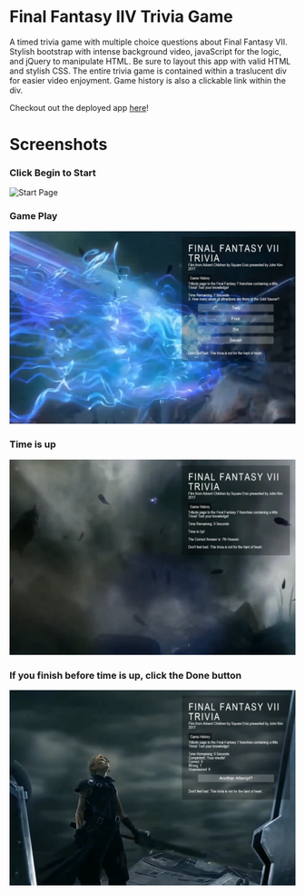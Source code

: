 # Final Fantasy IIV Trivia Game
A timed trivia game with multiple choice questions about Final Fantasy VII. Stylish bootstrap with intense background video, javaScript for the logic, and jQuery to manipulate HTML. Be sure to layout this app with valid HTML and stylish CSS.
The entire trivia game is contained within a traslucent div for easier video enjoyment. Game history is also a clickable link within the div.

Checkout out the deployed app [here](https://jok405.github.io/TriviaGame/)!
# Screenshots

### Click Begin to Start
![Start Page](/assets/screenshots/start.png)

### Game Play
![Action Page](/assets/screenshots/action.png)

### Time is up
![Grade Page](/assets/screenshots/time_Up.png)

### If you finish before time is up, click the Done button
![Results Page](/assets/screenshots/loss.png)
